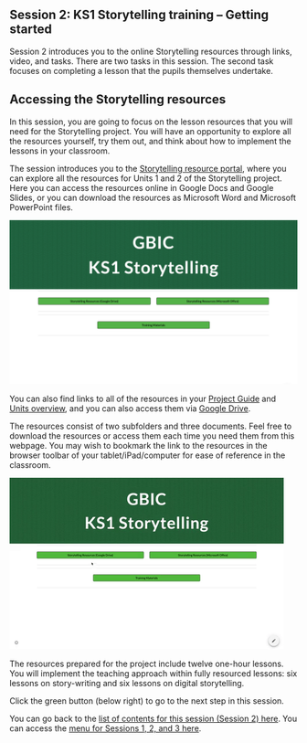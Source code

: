 ## Session 2: KS1 Storytelling training – Getting started
Session 2 introduces you to the online Storytelling resources through links, video, and tasks. There are two tasks in this session. The second task focuses on completing a lesson that the pupils themselves undertake.

## Accessing the Storytelling resources
In this session, you are going to focus on the lesson resources that you will need for the Storytelling project. You will have an opportunity to explore all the resources yourself, try them out, and think about how to implement the lessons in your classroom.

The session introduces you to the [Storytelling resource portal](http://ncce.io/KS1Storytelling), where you can explore all the resources for Units 1 and 2 of the Storytelling project. Here you can access the resources online in Google Docs and Google Slides, or you can download the resources as Microsoft Word and Microsoft PowerPoint files.

![Modelling access webpage](images/ks1storytelling-Webpage.png)

You can also find links to all of the resources in your [Project Guide](https://ncce.io/k2zQga) and [Units overview](https://ncce.io/glxPE8), and you can also access them via [Google Drive](https://ncce.io/l9Spga).

The resources consist of two subfolders and three documents. Feel free to download the resources or access them each time you need them from this webpage. You may wish to bookmark the link to the resources in the browser toolbar of your tablet/iPad/computer for ease of reference in the classroom. 

![Modelling access webpage](images/ks1storytelling-WebpageAccess.gif)

The resources prepared for the project include twelve one-hour lessons. You will implement the teaching approach within fully resourced lessons: six lessons on story-writing and six lessons on digital storytelling.

Click the green button (below right) to go to the next step in this session.

You can go back to the [list of contents for this session (Session 2) here](https://projects.raspberrypi.org/en/projects/KS1StorytellingTraining_Session2_GBICi1b). 
You can access the [menu for Sessions 1, 2, and 3 here](https://projects.raspberrypi.org/en/pathways/ks1-storytellingtraining-gbici1b).
